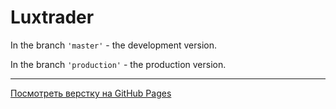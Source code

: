 # Luxtrader

 In the branch `'master'` - the development version. 
 
 In the branch `'production'` - the production version.

***
[Посмотреть верстку на GitHub Pages](https://pfafenrot-nika.github.io/Luxtrader/)
